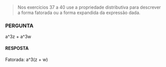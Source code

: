 > Nos exercícios 37 a 40 use a propriedade distributiva para descrever a forma fatorada ou a forma expandida da expressão dada.

### PERGUNTA

a^3z + a^3w

#### RESPOSTA

Fatorada: a^3(z + w)
